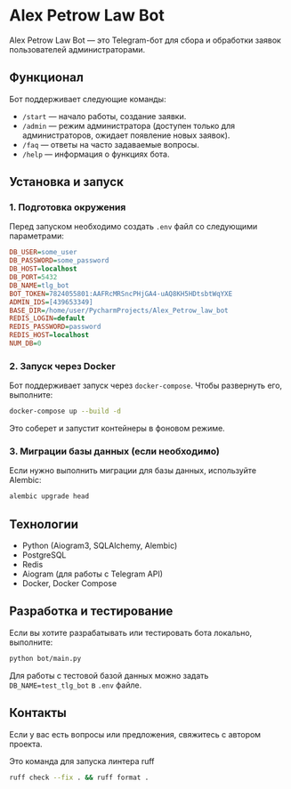 # Alex Petrow Law Bot

Alex Petrow Law Bot — это Telegram-бот для сбора и обработки заявок пользователей администраторами.

## Функционал

Бот поддерживает следующие команды:
- `/start` — начало работы, создание заявки.
- `/admin` — режим администратора (доступен только для администраторов, ожидает появление новых заявок).
- `/faq` — ответы на часто задаваемые вопросы.
- `/help` — информация о функциях бота.

## Установка и запуск

### 1. Подготовка окружения
Перед запуском необходимо создать `.env` файл со следующими параметрами:

```ini
DB_USER=some_user
DB_PASSWORD=some_password
DB_HOST=localhost
DB_PORT=5432
DB_NAME=tlg_bot
BOT_TOKEN=7824055801:AAFRcMRSncPHjGA4-uAQ8KH5HDtsbtWqYXE
ADMIN_IDS=[439653349]
BASE_DIR=/home/user/PycharmProjects/Alex_Petrow_law_bot
REDIS_LOGIN=default
REDIS_PASSWORD=password
REDIS_HOST=localhost
NUM_DB=0
```

### 2. Запуск через Docker
Бот поддерживает запуск через `docker-compose`. Чтобы развернуть его, выполните:

```sh
docker-compose up --build -d
```

Это соберет и запустит контейнеры в фоновом режиме.

### 3. Миграции базы данных (если необходимо)
Если нужно выполнить миграции для базы данных, используйте Alembic:

```sh
alembic upgrade head
```

## Технологии
- Python (Aiogram3, SQLAlchemy, Alembic)
- PostgreSQL
- Redis
- Aiogram (для работы с Telegram API)
- Docker, Docker Compose

## Разработка и тестирование
Если вы хотите разрабатывать или тестировать бота локально, выполните:

```sh
python bot/main.py
```

Для работы с тестовой базой данных можно задать `DB_NAME=test_tlg_bot` в `.env` файле.

## Контакты
Если у вас есть вопросы или предложения, свяжитесь с автором проекта.

Это команда для запуска линтера ruff

```bash
ruff check --fix . && ruff format .

```